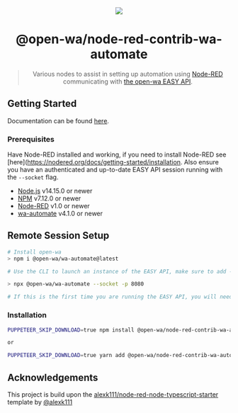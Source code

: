 <div align="center">
<img src="https://raw.githubusercontent.com//open-wa/node-red-contrib-wa-automate/master/assets/hero.png"/>

# @open-wa/node-red-contrib-wa-automate

> Various nodes to assist in setting up automation using [Node-RED](https://nodered.org/) communicating with [the open-wa EASY API](https://docs.openwa.dev/pages/Getting%20Started/quick-run.html).

</div>

## Getting Started

Documentation can be found [here](https://zachowj.github.io/node-red-contrib-home-assistant-websocket/).

### Prerequisites

Have Node-RED installed and working, if you need to install Node-RED see [here](https://nodered.org/docs/getting-started/installation. Also ensure you have an authenticated and up-to-date EASY API session running with the `--socket` flag.

- [Node.js](https://nodejs.org) v14.15.0 or newer
- [NPM](https://nodejs.org) v7.12.0 or newer
- [Node-RED](https://nodered.org/) v1.0 or newer
- [wa-automate](https://openwa.dev/) v4.1.0 or newer

## Remote Session Setup

```bash
# Install open-wa
> npm i @open-wa/wa-automate@latest

# Use the CLI to launch an instance of the EASY API, make sure to add --socket flag

> npx @open-wa/wa-automate --socket -p 8080

# If this is the first time you are running the EASY API, you will need to scan the qr code.
```

### Installation

```bash
PUPPETEER_SKIP_DOWNLOAD=true npm install @open-wa/node-red-contrib-wa-automate

or 

PUPPETEER_SKIP_DOWNLOAD=true yarn add @open-wa/node-red-contrib-wa-automate
```

## Acknowledgements

This project is build upon the [alexk111/node-red-node-typescript-starter](https://github.com/alexk111/node-red-node-typescript-starter) template by [@alexk111](https://github.com/alexk111)
